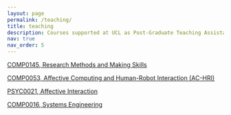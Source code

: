 ```yaml
---
layout: page
permalink: /teaching/
title: teaching
description: Courses supported at UCL as Post-Graduate Teaching Assistant
nav: true
nav_order: 5
---
```


<!-- For now, this page is assumed to be a static description of your courses. You can convert it to a collection similar to `_projects/` so that you can have a dedicated page for each course.

Organize your courses by years, topics, or universities, however you like! -->

[COMP0145, Research Methods and Making Skills](https://www.ucl.ac.uk/module-catalogue/modules/research-methods-and-making-skills-COMP0145)

[COMP0053, Affective Computing and Human-Robot Interaction (AC-HRI)](https://www.ucl.ac.uk/module-catalogue/modules/affective-computing-and-human-robot-interaction-COMP0053)

[PSYC0021, Affective Interaction](https://www.ucl.ac.uk/module-catalogue/modules/affective-interaction-PSYC0021)

[COMP0016, Systems Engineering](https://www.ucl.ac.uk/module-catalogue/modules/systems-engineering-COMP0016)